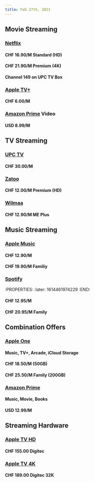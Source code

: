 ```yaml
---
title: Feb 27th, 2021
---
```


## Movie Streaming
### [Netflix](https://www.netflix.com/ch-en/)
#### CHF 16.90/M Standard (HD)
#### CHF 21.90/M Premium (4K)
#### Channel 149 on UPC TV Box
### [Apple TV+](https://www.apple.com/chde/apple-tv-plus/)
#### CHF 6.00/M
### [Amazon Prime](https://www.amazon.com/amazonprime) Video
#### USD 8.99/M
## TV Streaming
### [UPC TV](https://www.upc.ch/en/television/learn-about-tv/tv/)
#### CHF 30.00/M
### [Zatoo](https://zattoo.com/ch/)
#### CHF 12.00/M Premium (HD)
### [Wilmaa](https://www.wilmaa.com/de/premium-tv-mit-wilmaa/)
#### CHF 12.90/M ME Plus
## Music Streaming
### [Apple Music](https://www.apple.com/chde/apple-music/)
#### CHF 12.90/M
#### CHF 19.90/M Familiy
### [Spotify](https://www.spotify.com/ch-de/premium)
:PROPERTIES:
:later: 1614461974229
:END:
#### CHF 12.95/M
#### CHF 20.95/M Family
## Combination Offers
### [Apple One](https://www.apple.com/chde/apple-one/)
#### Music, TV+, Arcade, iCloud Storage
#### CHF 18.50/M (50GB)
#### CHF 25.50/M Family (200GB)
### [Amazon Prime](https://www.amazon.de/amazonprime)
#### Music, Movie, Books
#### USD 12.99/M
## Streaming Hardware
### [Apple TV HD](https://www.apple.com/ch-de/shop/buy-tv/apple-tv-hd)
#### CHF 155.00 Digitec
### [Apple TV 4K](https://www.apple.com/chde/apple-tv-4k/)
#### CHF 189.00 Digitec 32K
